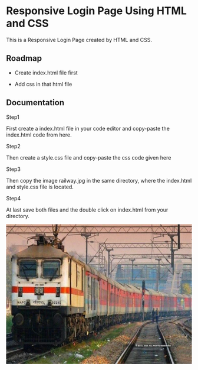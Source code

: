 
# Responsive Login Page Using HTML and CSS

This is a Responsive Login Page created by HTML and CSS.




## Roadmap

- Create index.html file first

- Add css in that html file


## Documentation

Step1

First create a index.html file in your code editor and copy-paste the index.html code from here.

Step2

Then create a style.css file and copy-paste the css code given here

Step3 

Then copy the image railway.jpg in the same directory, where the index.html and style.css file is located.

Step4

At last save both files and the double click on index.html from your directory.


![image](https://github.com/Spin1234/ResponsiveLoginPage/blob/main/railways.jpg)
